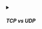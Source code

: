 <!-- https://brandfolder.com/workbench/extract-text-from-image -->
<!-- ![for root](/img/interviews/angular/TCPvsUDP.png) -->

<details>
<summary><h5>TCP vs UDP</h5></summary>

![TCP vs UDP](/img/interviews/design-system/TCPvsUDP.jfif)

In general, UDP is faster than TCP, but TCP is more reliable than UDP.

| TCP | UDP |
| --- | --- |
| Connection-oriented (establishes a connection between two devices before sending data ) | Connectionless (not require a connection before sending data) |
| Reliable and ordered delivery | Unreliable and unordered delivery |
| Error-checking and congestion control | No error-checking or congestion control |
| Slower and more bandwidth-consuming | Faster and more efficient |
| Used for web browsing, email, file transfer, etc. | Used for real-time streaming, gaming, voice over IP, etc. |

- **TCP** is like sending a letter by registered mail. You have to fill out a form, pay a fee, and wait for the recipient to sign for the letter. You can be ***sure that the letter will arrive in the same order and condition*** as you sent it, and you will get a confirmation that it was delivered.

- **UDP** is like sending a postcard by regular mail. You just write your message, put a stamp on it, and drop it in the mailbox. You ***don't know if the postcard will arrive at all***, or if it will arrive in the same order and condition as you sent it. You also don't get any confirmation that it was delivered.

</details>
